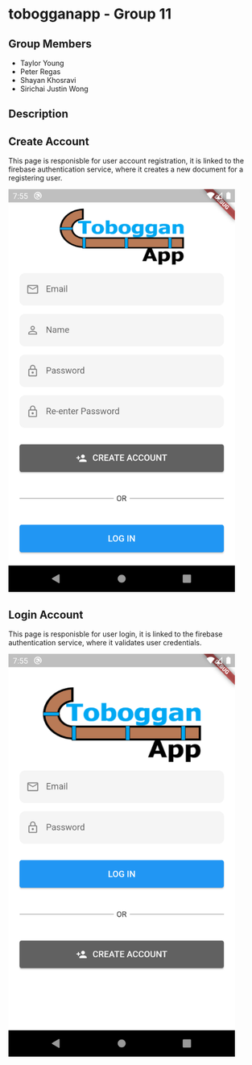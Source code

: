 # tobogganapp - Group 11

## Group Members

<ul>
  <li>Taylor Young</li>
  <li>Peter Regas</li>
  <li>Shayan Khosravi</li>
  <li>Sirichai Justin Wong</li>
</ul>

## Description

## Create Account
This page is responisble for user account registration, it is linked to the firebase authentication service, where it creates a new document for a registering user.

<img src="Screenshots/create_account.png" alt="description" width="450"/>

## Login Account

This page is responisble for user login, it is linked to the firebase authentication service, where it validates user credentials.

<img src="Screenshots/login.png" alt="description" width="450"/>
